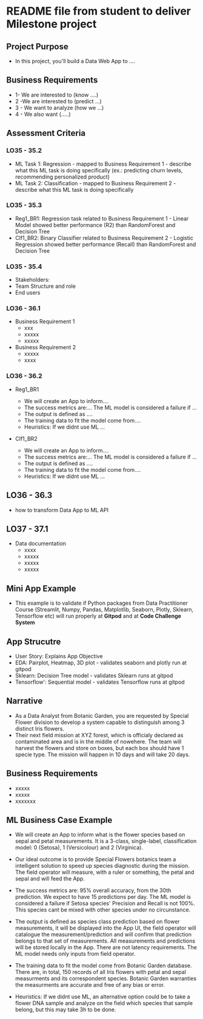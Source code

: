 # README file from student to deliver Milestone project

## Project Purpose
* In this project, you'll build a Data Web App to ....

## Business Requirements 
* 1- We are interested to (know ....)
* 2 -We are interested to (predict ...)
* 3 - We want to analyze (how we ...)
* 4 - We also want (.....)


## Assessment Criteria
### LO35 - 35.2
* ML Task 1: Regression - mapped to Business Requirement 1 - describe what this ML task is doing specifically (ex.: predicting churn levels, recommending personalized product)
* ML Task 2: Classification - mapped to Business Requirement 2 - describe what this ML task is doing specifically

### LO35 - 35.3
* Reg1_BR1: Regression task related to Business Requirement 1 - Linear Model showed better performance (R2) than RandomForest and Decision Tree
* Clf1_BR2: Binary Classifier related to Business Requirement 2 - Logistic Regression showed better performance (Recall) than RandomForest and Decision Tree

### LO35 - 35.4
* Stakeholders:
* Team Structure and role
* End users


### LO36 - 36.1
* Business Requirement 1
  * xxx
  * xxxxx
  * xxxxx
* Business Requirement 2
  * xxxxx
  * xxxx

### LO36 - 36.2
* Reg1_BR1
  * We will create an App to inform....
  * The success metrics are:...  The ML model is considered a failure if ...
  * The output is defined as ....
  * The training data to fit the model come from.... 
  * Heuristics: If we didnt use ML ...

*  Clf1_BR2
   * We will create an App to inform....
   * The success metrics are:...  The ML model is considered a failure if ...
   * The output is defined as ....
   * The training data to fit the model come from.... 
   * Heuristics: If we didnt use ML ...

## LO36 - 36.3
* how to transform Data App to ML API


## LO37 - 37.1
* Data documentation
  * xxxx
  * xxxxx
  * xxxxx
  * xxxxx



## Mini App Example
* This example is to validate if Python packages from Data Practitioner Course 
(Streamlit, Numpy, Pandas, Matplotlib, Seaborn, Plotly, Sklearn, Tensorflow etc) 
will run properly at **Gitpod** and at **Code Challenge System**

## App Strucutre
* User Story: Explains App Objective
* EDA: Pairplot, Heatmap, 3D plot - validates seaborn and plotly run at gitpod
* Sklearn: Decision Tree model - validates Sklearn runs at gitpod 
* Tensorflow': Sequential model - validates Tensorflow runs at gitpod


## Narrative
* As a Data Analyst from Botanic Garden, you are requested by Special Flower division to develop a 
system capable to distinguish among 3 distinct Iris flowers. 
* Their next field mission at XYZ forest, which is officialy declared as contaminated area and is in 
the middle of nowehere.
The team will harvest the flowers and store on boxes, but each box should have 1 specie type. 
The mission will happen in 10 days and will take 20 days. 

## Business Requirements 
* xxxxx
* xxxxx
* xxxxxxx

## ML Business Case Example
* We will create an App to inform what is the flower species based on sepal and petal measurements. 
It is a 3-class, single-label, classification model: 0 (Setosa), 1 (Versicolour) and 2 (Virginica).
* Our ideal outcome is to provide Special Flowers botanics team a intelligent solution to speed up
species diagnostic during the mission. The field operator will measure, with a ruler or something, 
the petal and sepal and will feed the App.

* The success metrics are: 95% overall accuracy, from the 30th prediction. We expect to have 
15 predictions per day. 
The ML model is considered a failure if Setosa species' Precision and Recall is not 100%. 
This species cant be mixed with other species under no circunstance.


* The output is defined as species class prediction based on flower measurements, 
it will be displayed into the App UI, the field operator will catalogue the measurement/prediction and 
will confirm that prediction belongs to that set of measurements. All measurements and predictions will be
stored locally in the App. There are not latency requirements. 
The ML model needs only inputs from field operator.

* The training data to fit the model come from Botanic Garden database. 
There are, in total, 150 records of all Iris flowers with petal and sepal measurments and 
its correspondent species. 
Botanic Garden warranties the measurments are accurate and free of any bias or error. 


* Heuristics: If we didnt use ML, an alternative option could be to take a flower DNA sample 
and analyze on the field which species that sample belong, but this may take 3h to be done.

